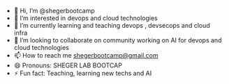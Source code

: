 - 👋 Hi, I’m @shegerbootcamp
- 👀 I’m interested in devops and cloud technologies
- 🌱 I’m currently learning and teaching devops , devsecops and cloud infra
- 💞️ I’m looking to collaborate on community working on AI for devops and cloud technologies
- 📫 How to reach me shegerbootcamp@gmail.com
- 😄 Pronouns: SHEGER LAB BOOTCAP
- ⚡ Fun fact: Teaching, learning new techs and AI

<!---
shegerbootcamp/shegerbootcamp is a ✨ special ✨ repository because its `README.md` (this file) appears on your GitHub profile.
You can click the Preview link to take a look at your changes.
--->
